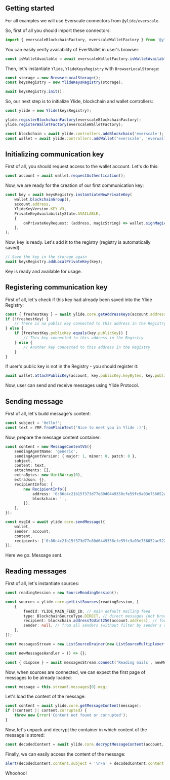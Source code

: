 ## Getting started

For all examples we will use Everscale connectors from `@ylide/everscale`.

So, first of all you should import these connectors:

```ts
import { everscaleBlockchainFactory, everscaleWalletFactory } from '@ylide/everscale';
```

You can easily verify availability of EverWallet in user's browser:

```ts
const isWalletAvailable = await everscaleWalletFactory.isWalletAvailable();
```

Then, let's instantiate `Ylide`, `YlideKeysRegistry` with `BrowserLocalStorage`:

```ts
const storage = new BrowserLocalStorage();
const keysRegistry = new YlideKeysRegistry(storage);

await keysRegistry.init();
```

So, our next step is to initialize Ylide, blockchain and wallet controllers:

```ts
const ylide = new Ylide(keysRegistry);

ylide.registerBlockchainFactory(everscaleBlockchainFactory);
ylide.registerWalletFactory(everscaleWalletFactory);

const blockchain = await ylide.controllers.addBlockchain('everscale');
const wallet = await ylide.controllers.addWallet('everscale', 'everwallet');
```

## Initializing communication key

First of all, you should request access to the wallet account. Let's do this:

```ts
const account = await wallet.requestAuthentication();
```

Now, we are ready for the creation of our first communication key:

```ts
const key = await keysRegistry.instantiateNewPrivateKey(
	wallet.blockchainGroup(),
	account.address,
	YlideKeyVersion.KEY_V3,
	PrivateKeyAvailabilityState.AVAILABLE,
	{
		onPrivateKeyRequest: (address, magicString) => wallet.signMagicString(account, magicString),
	},
);
```

Now, key is ready. Let's add it to the registry (registry is automatically saved):

```ts
// Save the key in the storage again
await keysRegistry.addLocalPrivateKey(key);
```

Key is ready and available for usage.

## Registering communication key

First of all, let's check if this key had already been saved into the Ylide Registry:

```ts
const { freshestKey } = await ylide.core.getAddressKeys(account.address);
if (!freshestKey) {
	// There is no public key connected to this address in the Registry
} else {
	if (freshestKey.publicKey.equals(key.publicKey)) {
		// This key connected to this address in the Registry
	} else {
		// Another key connected to this address in the Registry
	}
}
```

If user's public key is not in the Registry - you should register it:

```ts
await wallet.attachPublicKey(account, key.publicKey.keyBytes, key.publicKey.keyVersion, 0);
```

Now, user can send and receive messages using Ylide Protocol.

## Sending message

First of all, let's build message's content:

```ts
const subject = 'Hello!';
const text = YMF.fromPlainText('Nice to meet you in Ylide :)');
```

Now, prepare the message content container:

```ts
const content = new MessageContentV5({
	sendingAgentName: 'generic',
	sendingAgentVersion: { major: 1, minor: 0, patch: 0 },
	subject,
	content: text,
	attachments: [],
	extraBytes: new Uint8Array(0),
	extraJson: {},
	recipientInfos: [
		new RecipientInfo({
			address: '0:86c4c21b15f373d77e80d6449358cfe59fc9a03e756052ac52258d8dd0ceb977',
			blockchain: '',
		}),
	],
});

const msgId = await ylide.core.sendMessage({
	wallet,
	sender: account,
	content,
	recipients: ['0:86c4c21b15f373d77e80d6449358cfe59fc9a03e756052ac52258d8dd0ceb977'],
});
```

Here we go. Message sent.

## Reading messages

First of all, let's instantiate sources:

```ts
const readingSession = new SourceReadingSession();

const sources = ylide.core.getListSources(readingSession, [
	{
		feedId: YLIDE_MAIN_FEED_ID, // main default mailing feed
		type: BlockchainSourceType.DIRECT, // direct messages (not broadcasts)
		recipient: blockchain.addressToUint256(account.address), // for your account
		sender: null, // from all senders (without filter by sender's address)
	},
]);

const messagesStream = new ListSourceDrainer(new ListSourceMultiplexer(sources.map(source => ({ source }))));

const newMessagesHandler = () => {};

const { dispose } = await messagesStream.connect('Reading mails', newMessagesHandler);
```

Now, when sources are connected, we can expect the first page of messages to be already loaded:

```ts
const message = this.stream!.messages[0].msg;
```

Let's load the content of the message:

```ts
const content = await ylide.core.getMessageContent(message);
if (!content || content.corrupted) {
	throw new Error('Content not found or corrupted');
}
```

Now, let's unpack and decrypt the container in which content of the message is stored:

```ts
const decodedContent = await ylide.core.decryptMessageContent(account, message, content);
```

Finally, we can easily access the content of the message:

```ts
alert(decodedContent.content.subject + '\n\n' + decodedContent.content.content.toPlainText());
```

Whoohoo!
